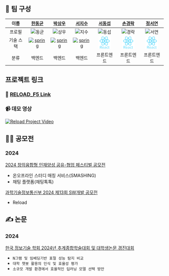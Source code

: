## 📌 팀 구성

| 이름 | [한동균](https://github.com/hdg5639) | [박상우](https://github.com/Babsang0826) | [서지수](https://github.com/sangwu722) | [서동섭](https://github.com/dongsubnambuk) | [손경락](https://github.com/ganglike248) | [정서연](https://github.com/syn388) | 
| :-: | :-: | :-: | :-: | :-: | :-: | :-: | 
| 프로필 | ![동균](https://avatars.githubusercontent.com/u/107734276?v=4) | ![상우](https://avatars.githubusercontent.com/u/109581758?v=4) | ![지수](https://avatars.githubusercontent.com/u/150314951?v=4) | ![동섭](https://avatars.githubusercontent.com/u/105368619?v=40559e2f4-9356-4df9-b373-a06030bc0abb) | ![경락](https://avatars.githubusercontent.com/u/81566899?v=4) | ![서연](https://avatars.githubusercontent.com/u/162476221?v=4)
| 기술 스택 | <a href="https://spring.io/" target="_blank" rel="noreferrer"> <img src="https://www.vectorlogo.zone/logos/springio/springio-icon.svg" alt="spring" width="40" height="40"/> </a> | <a href="https://spring.io/" target="_blank" rel="noreferrer"> <img src="https://www.vectorlogo.zone/logos/springio/springio-icon.svg" alt="spring" width="40" height="40"/> </a> | <a href="https://spring.io/" target="_blank" rel="noreferrer"> <img src="https://www.vectorlogo.zone/logos/springio/springio-icon.svg" alt="spring" width="40" height="40"/> </a> | <a href="https://reactjs.org/" target="_blank" rel="noreferrer"> <img src="https://raw.githubusercontent.com/devicons/devicon/master/icons/react/react-original-wordmark.svg" alt="react" width="40" height="40"/> </a> | <a href="https://reactjs.org/" target="_blank" rel="noreferrer"> <img src="https://raw.githubusercontent.com/devicons/devicon/master/icons/react/react-original-wordmark.svg" alt="react" width="40" height="40"/> </a> | <a href="https://reactjs.org/" target="_blank" rel="noreferrer"> <img src="https://raw.githubusercontent.com/devicons/devicon/master/icons/react/react-original-wordmark.svg" alt="react" width="40" height="40"/> </a> | <a href="https://reactjs.org/" target="_blank" rel="noreferrer"> 
| 분류 | 백엔드 | 백엔드 | 백엔드 | 프론트엔드 | 프론트엔드 | 프론트엔드 | 

## 프로젝트 링크
### 🔗 [RELOAD_F5 Link](https://github.com/TEAM-CP6Q/Reload_F5)
### 📹 데모 영상  
[![Reload Project Video](https://img.youtube.com/vi/i6RHHxJPSCE/0.jpg)](https://www.youtube.com/watch?v=i6RHHxJPSCE)


##  👨‍💻 공모전

### 2024

[2024 창의융합형 인재양성 공유-협업 페스티벌 공모전](http://www.infoethics.or.kr/main?tpf=board/list&board_code=1&category=)
- 온오프라인 스터디 매칭 서비스(SMASHING)
- 채팅 플랫폼(채팅톡톡)

[과학기술정보통신부 2024 제13회 SW개발 공모전](https://www.wevity.com/?c=find&s=1&sp=contents&sw=%EA%B0%9C%EB%B0%9C&gbn=viewok&gp=1&ix=91621)

- Reload


##  ✍️  논문
### 2024

[한국 정보기술 학회 2024년 추계종합학술대회 및 대학생논문 경진대회](https://ki-it.or.kr/conference/2024)
- `N그램 및 임베딩기반 표절 성능 탐지 비교`
- `대학 챗봇 활용의 인식 및 효율성 평가 `
- `소규모 개발 환경에서 효율적인 딥러닝 모델 선택 방안`